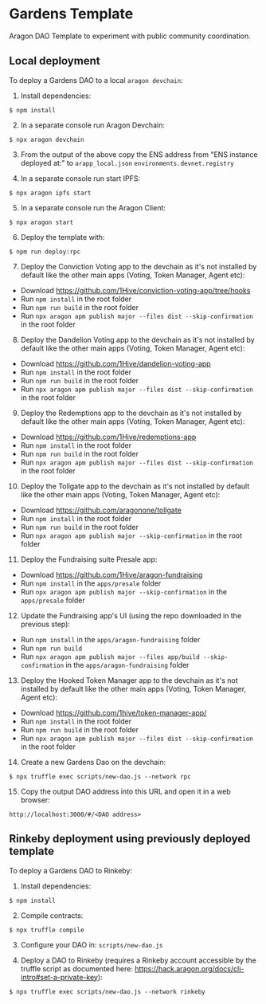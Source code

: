 # Gardens Template 

Aragon DAO Template to experiment with public community coordination.

## Local deployment

To deploy a Gardens DAO to a local `aragon devchain`:

1) Install dependencies:
```
$ npm install
```

2) In a separate console run Aragon Devchain:
```
$ npx aragon devchain
```

3) From the output of the above copy the ENS address from "ENS instance deployed at:" to `arapp_local.json` `environments.devnet.registry`

4) In a separate console run start IPFS:
```
$ npx aragon ipfs start
```

5) In a separate console run the Aragon Client:
```
$ npx aragon start
```

6) Deploy the template with:
```
$ npm run deploy:rpc
```

7) Deploy the Conviction Voting app to the devchain as it's not installed by default like the other main apps (Voting, Token Manager, Agent etc):
- Download https://github.com/1Hive/conviction-voting-app/tree/hooks
- Run `npm install` in the root folder
- Run `npm run build` in the root folder
- Run `npx aragon apm publish major --files dist --skip-confirmation` in the root folder

8) Deploy the Dandelion Voting app to the devchain as it's not installed by default like the other main apps (Voting, Token Manager, Agent etc):
- Download https://github.com/1Hive/dandelion-voting-app
- Run `npm install` in the root folder
- Run `npm run build` in the root folder
- Run `npx aragon apm publish major --files dist --skip-confirmation` in the root folder

9) Deploy the Redemptions app to the devchain as it's not installed by default like the other main apps (Voting, Token Manager, Agent etc):
- Download https://github.com/1Hive/redemptions-app
- Run `npm install` in the root folder
- Run `npm run build` in the root folder
- Run `npx aragon apm publish major --files dist --skip-confirmation` in the root folder

10) Deploy the Tollgate app to the devchain as it's not installed by default like the other main apps (Voting, Token Manager, Agent etc):
- Download https://github.com/aragonone/tollgate
- Run `npm install` in the root folder
- Run `npm run build` in the root folder
- Run `npx aragon apm publish major --skip-confirmation` in the root folder

11) Deploy the Fundraising suite Presale app:
- Download https://github.com/1Hive/aragon-fundraising
- Run `npm install` in the `apps/presale` folder
- Run `npx aragon apm publish major --skip-confirmation` in the `apps/presale` folder

12) Update the Fundraising app's UI (using the repo downloaded in the previous step):
- Run `npm install` in the `apps/aragon-fundraising` folder
- Run `npm run build`
- Run `npx aragon apm publish major --files app/build --skip-confirmation` in the `apps/aragon-fundraising` folder

13) Deploy the Hooked Token Manager app to the devchain as it's not installed by default like the other main apps 
(Voting, Token Manager, Agent etc):
- Download https://github.com/1hive/token-manager-app/
- Run `npm install` in the root folder
- Run `npm run build` in the root folder
- Run `npx aragon apm publish major --files dist --skip-confirmation` in the root folder

14) Create a new Gardens Dao on the devchain:
```
$ npx truffle exec scripts/new-dao.js --network rpc
```

15) Copy the output DAO address into this URL and open it in a web browser:
```
http://localhost:3000/#/<DAO address>
```


## Rinkeby deployment using previously deployed template

To deploy a Gardens DAO to Rinkeby:

1) Install dependencies:
```
$ npm install
```

2) Compile contracts:
```
$ npx truffle compile
```

3) Configure your DAO in: `scripts/new-dao.js` 

4) Deploy a DAO to Rinkeby (requires a Rinkeby account accessible by the truffle script as documented here: 
https://hack.aragon.org/docs/cli-intro#set-a-private-key):
```
$ npx truffle exec scripts/new-dao.js --network rinkeby
```